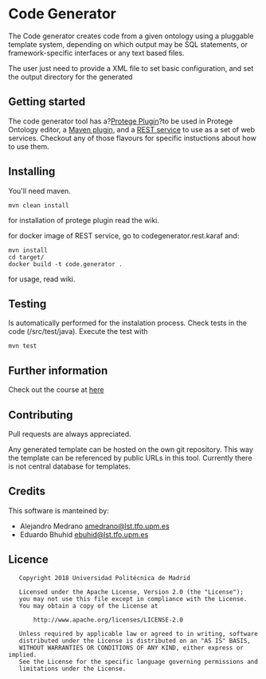 # Code Generator

The Code generator creates code from a given ontology using a pluggable template system, depending on which output may be SQL statements, or framework-specific interfaces or any text based files.

The user just need to provide a XML file to set basic configuration, and set the output directory for the generated


## Getting started

The code generator tool has a?[Protege Plugin](./codegenerator.protege.plugin/README.md)?to be used in Protege Ontology editor, a [Maven plugin](./codegenerator.maven.plugin/README.md), and a [REST service](./codegenerator.rest.plugin/README.md) to use as a set of web services.
Checkout any of those flavours for specific instuctions about how to use them.


## Installing

You'll need maven.

```
mvn clean install
```

for installation of protege plugin read the wiki.

for docker image of REST service, go to codegenerator.rest.karaf and:

```
mvn install
cd target/
docker build -t code.generator .
```

for usage, read wiki.

## Testing

Is automatically performed for the instalation process. Check tests in the code (/src/test/java). Execute the test with 

```
mvn test
```

## Further information

Check out the course at [here](https://poliformat.upv.es/portal/site/ESP_0_2626/tool/4136ab45-e867-4287-ac8e-d5eed63f8307/ShowPage?returnView=&studentItemId=0&backPath=&errorMessage=&messageId=&clearAttr=&source=&title=&sendingPage=6007389&newTopLevel=false&postedComment=false&itemId=6007390&addBefore=&path=push&topicId=&addTool=-1&recheck=&id=&forumId=)

## Contributing

Pull requests are always appreciated. 
	
Any generated template can be hosted on the own git repository. This way the template can be referenced by public URLs in this tool. Currently there is not central database for templates.

## Credits

This software is manteined by: 
* Alejandro Medrano <amedrano@lst.tfo.upm.es> 
* Eduardo Bhuhid <ebuhid@lst.tfo.upm.es> 

## Licence
```
   Copyright 2018 Universidad Politécnica de Madrid

   Licensed under the Apache License, Version 2.0 (the "License");
   you may not use this file except in compliance with the License.
   You may obtain a copy of the License at

       http://www.apache.org/licenses/LICENSE-2.0

   Unless required by applicable law or agreed to in writing, software
   distributed under the License is distributed on an "AS IS" BASIS,
   WITHOUT WARRANTIES OR CONDITIONS OF ANY KIND, either express or implied.
   See the License for the specific language governing permissions and
   limitations under the License.
```
